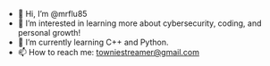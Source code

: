 - 👋 Hi, I’m @mrflu85
- 👀 I’m interested in learning more about cybersecurity, coding, and personal growth!
- 🌱 I’m currently learning C++ and Python.
- 📫 How to reach me: towniestreamer@gmail.com


